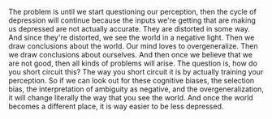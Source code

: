  The problem is until we start questioning our perception, then the cycle of depression will continue because the inputs we're getting that are making us depressed are not actually accurate. They are distorted in some way. And since they're distorted, we see the world in a negative light. Then we draw conclusions about the world. Our mind loves to overgeneralize. Then we draw conclusions about ourselves. And then once we believe that we are not good, then all kinds of problems will arise. The question is, how do you short circuit this? The way you short circuit it is by actually training your perception. So if we can look out for these cognitive biases, the selection bias, the interpretation of ambiguity as negative, and the overgeneralization, it will change literally the way that you see the world. And once the world becomes a different place, it is way easier to be less depressed.